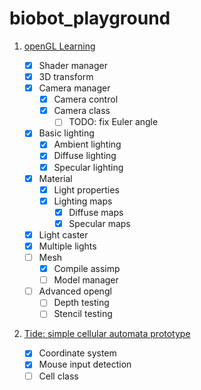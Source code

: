 # biobot_playground

1. [openGL Learning](https://github.com/Biobots/biobot_playground/tree/master/opengl)

    - [x] Shader manager
    - [x] 3D transform
    - [x] Camera manager
      - [x] Camera control
      - [x] Camera class
        - [ ] TODO: fix Euler angle
    - [x] Basic lighting
      - [x] Ambient lighting
      - [x] Diffuse lighting
      - [x] Specular lighting
    - [x] Material
      - [x] Light properties
      - [x] Lighting maps
        - [x] Diffuse maps
        - [x] Specular maps
    - [x] Light caster
    - [x] Multiple lights
    - [ ] Mesh
        - [x] Compile assimp
        - [ ] Model manager
    - [ ] Advanced opengl
        - [ ] Depth testing
        - [ ] Stencil testing

2. [Tide: simple cellular automata prototype](https://github.com/Biobots/biobot_playground/tree/master/prototype/tide)

    - [x] Coordinate system
    - [x] Mouse input detection
    - [ ] Cell class
